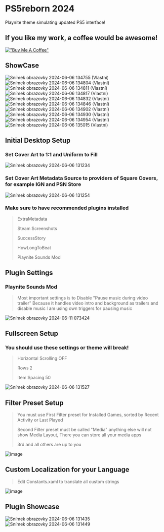 # PS5reborn 2024
Playnite theme simulating updated PS5 interface!

## If you like my work, a coffee would be awesome!
[!["Buy Me A Coffee"](https://www.buymeacoffee.com/assets/img/custom_images/orange_img.png)](https://www.buymeacoffee.com/MtbivzU)

## ShowCase
![Snímek obrazovky 2024-06-06 134755 (Vlastní)](https://github.com/saVantCZ/PS5reborn/assets/97293893/5cc3b4b5-9e8d-46cf-a556-9f3a243801a2)![Snímek obrazovky 2024-06-06 134804 (Vlastní)](https://github.com/saVantCZ/PS5reborn/assets/97293893/161dc907-fc91-4be6-9093-b7c635db1b2f)![Snímek obrazovky 2024-06-06 134811 (Vlastní)](https://github.com/saVantCZ/PS5reborn/assets/97293893/f0b29743-1c08-4804-bf65-f526c3e8f2a4)![Snímek obrazovky 2024-06-06 134817 (Vlastní)](https://github.com/saVantCZ/PS5reborn/assets/97293893/507ac78e-5688-4be3-8890-91811dd6fe50)![Snímek obrazovky 2024-06-06 134832 (Vlastní)](https://github.com/saVantCZ/PS5reborn/assets/97293893/a5c57183-db5c-4174-b34c-deeb0253780b)![Snímek obrazovky 2024-06-06 134846 (Vlastní)](https://github.com/saVantCZ/PS5reborn/assets/97293893/a874d02e-80c4-4cc4-91f5-830a2a770ff1)![Snímek obrazovky 2024-06-06 134902 (Vlastní)](https://github.com/saVantCZ/PS5reborn/assets/97293893/6058bd73-8698-44f2-b601-71cb519d52e9)![Snímek obrazovky 2024-06-06 134930 (Vlastní)](https://github.com/saVantCZ/PS5reborn/assets/97293893/bea7137f-1658-4c34-86a5-f0a118a67154)![Snímek obrazovky 2024-06-06 134954 (Vlastní)](https://github.com/saVantCZ/PS5reborn/assets/97293893/f1d57b65-5b28-42ed-8883-0fccd9cddb3c)![Snímek obrazovky 2024-06-06 135015 (Vlastní)](https://github.com/saVantCZ/PS5reborn/assets/97293893/afd92786-cb99-4820-be62-85ef95ebaa36)

## Initial Desktop Setup
### Set Cover Art to 1:1 and Uniform to Fill
![Snímek obrazovky 2024-06-06 131234](https://github.com/saVantCZ/PS5reborn/assets/97293893/0bade346-df0b-4771-bff4-3de694b46bac)
### Set Cover Art Metadata Source to providers of Square Covers, for example IGN and PSN Store
![Snímek obrazovky 2024-06-06 131254](https://github.com/saVantCZ/PS5reborn/assets/97293893/4d41a4f0-1287-4251-b268-63154a909dcf)
### Make sure to have recommended plugins installed
> ExtraMetadata
> 
> Steam Screenshots
> 
> SuccessStory
> 
> HowLongToBeat
> 
> Playnite Sounds Mod

## Plugin Settings
### Playnite Sounds Mod
> Most important settings is to Disable "Pause music during video trailer"
> Because it handles video intro and background as trailers and disable music
> I am using own triggers for pausing music

![Snímek obrazovky 2024-06-11 073424](https://github.com/saVantCZ/PS5reborn/assets/97293893/72a9f34e-8cec-449a-8593-ae2848efad4e)

## Fullscreen Setup
### You should use these settings or theme will break!
> Horizontal Scrolling OFF
> 
> Rows 2
> 
> Item Spacing 50

![Snímek obrazovky 2024-06-06 131527](https://github.com/saVantCZ/PS5reborn/assets/97293893/4245e6cf-6e47-4207-ac51-36b15c543d13)

## Filter Preset Setup
> You must use First Filter preset for Installed Games, sorted by Recent Activity or Last Played
> 
> Second Filter preset must be called "Media" anything else will not show Media Layout, There you can store all your media apps
> 
> 3rd and all others are up to you

![image](https://github.com/saVantCZ/PS5reborn/assets/97293893/39606abe-6e64-401e-86d2-8b13957096d6)

## Custom Localization for your Language
> Edit Constants.xaml to translate all custom strings
> 

![image](https://github.com/saVantCZ/PS5reborn/assets/97293893/ea40f515-932e-49a4-8af1-3bca9051d815)



## Plugin Showcase
![Snímek obrazovky 2024-06-06 131435](https://github.com/saVantCZ/PS5reborn/assets/97293893/e6a3ce47-5aac-4be4-810c-3d8d45453dad)
![Snímek obrazovky 2024-06-06 131449](https://github.com/saVantCZ/PS5reborn/assets/97293893/763b6bb0-1213-4f6a-aa9d-122ba419ac22)


